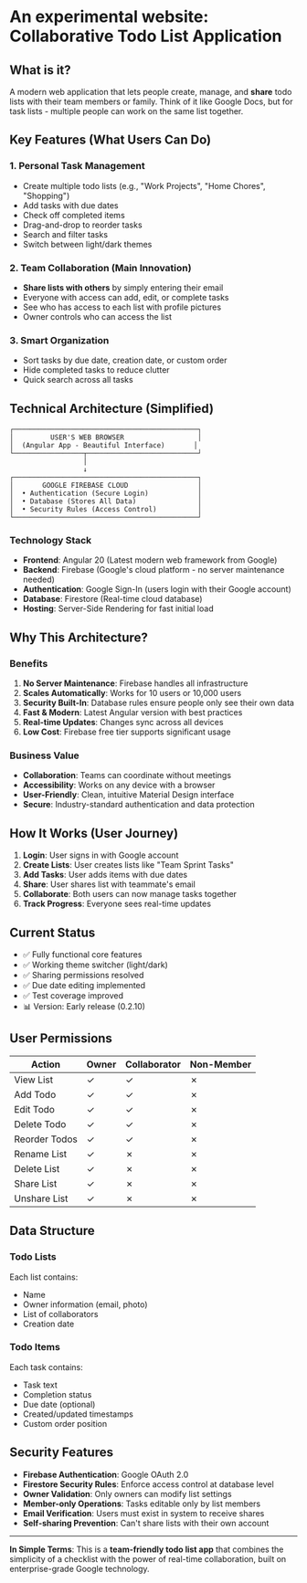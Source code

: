 # An experimental website: Collaborative Todo List Application

## What is it?

A modern web application that lets people create, manage, and **share** todo lists with their team members or family. Think of it like Google Docs, but for task lists - multiple people can work on the same list together.

## Key Features (What Users Can Do)

### 1. Personal Task Management

- Create multiple todo lists (e.g., "Work Projects", "Home Chores", "Shopping")
- Add tasks with due dates
- Check off completed items
- Drag-and-drop to reorder tasks
- Search and filter tasks
- Switch between light/dark themes

### 2. Team Collaboration (Main Innovation)

- **Share lists with others** by simply entering their email
- Everyone with access can add, edit, or complete tasks
- See who has access to each list with profile pictures
- Owner controls who can access the list

### 3. Smart Organization

- Sort tasks by due date, creation date, or custom order
- Hide completed tasks to reduce clutter
- Quick search across all tasks

## Technical Architecture (Simplified)

```
┌─────────────────────────────────────────────┐
│         USER'S WEB BROWSER                  │
│  (Angular App - Beautiful Interface)       │
└─────────────────┬───────────────────────────┘
                  │
                  ↓
┌─────────────────────────────────────────────┐
│       GOOGLE FIREBASE CLOUD                 │
│  • Authentication (Secure Login)            │
│  • Database (Stores All Data)               │
│  • Security Rules (Access Control)          │
└─────────────────────────────────────────────┘
```

### Technology Stack

- **Frontend**: Angular 20 (Latest modern web framework from Google)
- **Backend**: Firebase (Google's cloud platform - no server maintenance needed)
- **Authentication**: Google Sign-In (users login with their Google account)
- **Database**: Firestore (Real-time cloud database)
- **Hosting**: Server-Side Rendering for fast initial load

## Why This Architecture?

### Benefits

1. **No Server Maintenance**: Firebase handles all infrastructure
2. **Scales Automatically**: Works for 10 users or 10,000 users
3. **Security Built-In**: Database rules ensure people only see their own data
4. **Fast & Modern**: Latest Angular version with best practices
5. **Real-time Updates**: Changes sync across all devices
6. **Low Cost**: Firebase free tier supports significant usage

### Business Value

- **Collaboration**: Teams can coordinate without meetings
- **Accessibility**: Works on any device with a browser
- **User-Friendly**: Clean, intuitive Material Design interface
- **Secure**: Industry-standard authentication and data protection

## How It Works (User Journey)

1. **Login**: User signs in with Google account
2. **Create Lists**: User creates lists like "Team Sprint Tasks"
3. **Add Tasks**: User adds items with due dates
4. **Share**: User shares list with teammate's email
5. **Collaborate**: Both users can now manage tasks together
6. **Track Progress**: Everyone sees real-time updates

## Current Status

- ✅ Fully functional core features
- ✅ Working theme switcher (light/dark)
- ✅ Sharing permissions resolved
- ✅ Due date editing implemented
- ✅ Test coverage improved
- 📊 Version: Early release (0.2.10)

## User Permissions

| Action | Owner | Collaborator | Non-Member |
|--------|-------|--------------|------------|
| View List | ✓ | ✓ | ✗ |
| Add Todo | ✓ | ✓ | ✗ |
| Edit Todo | ✓ | ✓ | ✗ |
| Delete Todo | ✓ | ✓ | ✗ |
| Reorder Todos | ✓ | ✓ | ✗ |
| Rename List | ✓ | ✗ | ✗ |
| Delete List | ✓ | ✗ | ✗ |
| Share List | ✓ | ✗ | ✗ |
| Unshare List | ✓ | ✗ | ✗ |

## Data Structure

### Todo Lists

Each list contains:
- Name
- Owner information (email, photo)
- List of collaborators
- Creation date

### Todo Items

Each task contains:
- Task text
- Completion status
- Due date (optional)
- Created/updated timestamps
- Custom order position

## Security Features

- **Firebase Authentication**: Google OAuth 2.0
- **Firestore Security Rules**: Enforce access control at database level
- **Owner Validation**: Only owners can modify list settings
- **Member-only Operations**: Tasks editable only by list members
- **Email Verification**: Users must exist in system to receive shares
- **Self-sharing Prevention**: Can't share lists with their own account

---

**In Simple Terms**: This is a **team-friendly todo list app** that combines the simplicity of a checklist with the power of real-time collaboration, built on enterprise-grade Google technology.

